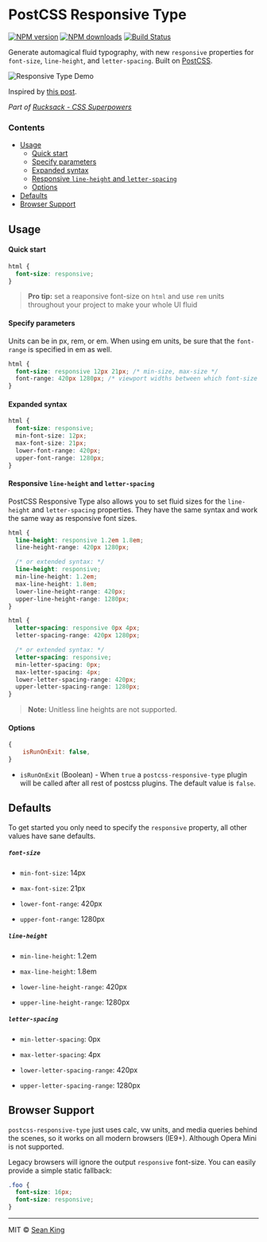 # PostCSS Responsive Type
[![NPM version][npm-badge]][npm-url] [![NPM downloads][downloads-badge]][npm-url] [![Build Status][travis-badge]][travis-url]

Generate automagical fluid typography, with new `responsive` properties for `font-size`, `line-height`, and `letter-spacing`. Built on [PostCSS][postcss].

![Responsive Type Demo][demo]

Inspired by [this post][post].

_Part of [Rucksack - CSS Superpowers](https://github.com/madeleineostoja/rucksack)_

### Contents

- [Usage](#usage)
  - [Quick start](#quick-start)
  - [Specify parameters](#specify-parameters)
  - [Expanded syntax](#expanded-syntax)
  - [Responsive `line-height` and `letter-spacing`](#responsive-line-height-and-letter-spacing)
  - [Options](#options)
- [Defaults](#defaults)
- [Browser Support](#browser-support)

## Usage

#### Quick start

```css
html {
  font-size: responsive;
}
```

> **Pro tip:** set a reaponsive font-size on `html` and use `rem` units throughout your project to make your whole UI fluid

#### Specify parameters

Units can be in px, rem, or em. When using em units, be sure that the `font-range` is specified in em as well.

```css
html {
  font-size: responsive 12px 21px; /* min-size, max-size */
  font-range: 420px 1280px; /* viewport widths between which font-size is fluid */
}
```

#### Expanded syntax

```css
html {
  font-size: responsive;
  min-font-size: 12px;
  max-font-size: 21px;
  lower-font-range: 420px;
  upper-font-range: 1280px;
}
```

#### Responsive `line-height` and `letter-spacing`

PostCSS Responsive Type also allows you to set fluid sizes for the `line-height` and `letter-spacing` properties. They have the same syntax and work the same way as responsive font sizes.

```css
html {
  line-height: responsive 1.2em 1.8em;
  line-height-range: 420px 1280px;

  /* or extended syntax: */
  line-height: responsive;
  min-line-height: 1.2em;
  max-line-height: 1.8em;
  lower-line-height-range: 420px;
  upper-line-height-range: 1280px;
}
```

```css
html {
  letter-spacing: responsive 0px 4px;
  letter-spacing-range: 420px 1280px;

  /* or extended syntax: */
  letter-spacing: responsive;
  min-letter-spacing: 0px;
  max-letter-spacing: 4px;
  lower-letter-spacing-range: 420px;
  upper-letter-spacing-range: 1280px;
}
```

> **Note:** Unitless line heights are not supported.

#### Options

```js
{
    isRunOnExit: false,
}
```

- `isRunOnExit` (Boolean) - When `true` a `postcss-responsive-type` plugin will be called after all rest of postcss plugins. The default value is `false`.

## Defaults
To get started you only need to specify the `responsive` property, all other values have sane defaults.

##### `font-size`

- `min-font-size`: 14px

- `max-font-size`: 21px

- `lower-font-range`: 420px

- `upper-font-range`: 1280px


##### `line-height`

- `min-line-height`: 1.2em

- `max-line-height`: 1.8em

- `lower-line-height-range`: 420px

- `upper-line-height-range`: 1280px


##### `letter-spacing`

- `min-letter-spacing`: 0px

- `max-letter-spacing`: 4px

- `lower-letter-spacing-range`: 420px

- `upper-letter-spacing-range`: 1280px


## Browser Support

`postcss-responsive-type` just uses calc, vw units, and media queries behind the scenes, so it works on all modern browsers (IE9+). Although Opera Mini is not supported.

Legacy browsers will ignore the output `responsive` font-size. You can easily provide a simple static fallback:

```css
.foo {
  font-size: 16px;
  font-size: responsive;
}
```

***

MIT © [Sean King](https://twitter.com/seaneking)

[npm-badge]: https://img.shields.io/npm/v/postcss-responsive-type.svg
[npm-url]: https://npmjs.org/package/postcss-responsive-type
[downloads-badge]: https://img.shields.io/npm/dm/postcss-responsive-type.svg
[travis-badge]: https://travis-ci.org/seaneking/postcss-responsive-type.svg?branch=master
[travis-url]: https://travis-ci.org/seaneking/postcss-responsive-type
[PostCSS]: https://github.com/postcss/postcss
[demo]: /demo.gif?raw=true
[post]: http://madebymike.com.au/writing/precise-control-responsive-typography/
[poststylus]: https://github.com/seaneking/poststylus
